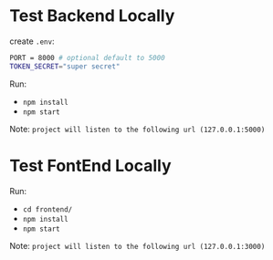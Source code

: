 # Test Backend Locally

create `.env`:

```sh
PORT = 8000 # optional default to 5000
TOKEN_SECRET="super secret"
```

Run:

- `npm install`
- `npm start`

Note:
`project will listen to the following url (127.0.0.1:5000)`

# Test FontEnd Locally

Run:

- `cd frontend/`
- `npm install`
- `npm start`

Note:
`project will listen to the following url (127.0.0.1:3000)`
